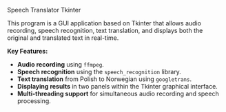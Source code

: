 Speech Translator Tkinter

This program is a GUI application based on Tkinter that allows audio recording, speech recognition, 
text translation, and displays both the original and translated text in real-time.

**Key Features:**

- **Audio recording** using `ffmpeg`.
- **Speech recognition** using the `speech_recognition` library.
- **Text translation** from Polish to Norwegian using `googletrans`.
- **Displaying results** in two panels within the Tkinter graphical interface.
- **Multi-threading support** for simultaneous audio recording and speech processing.
